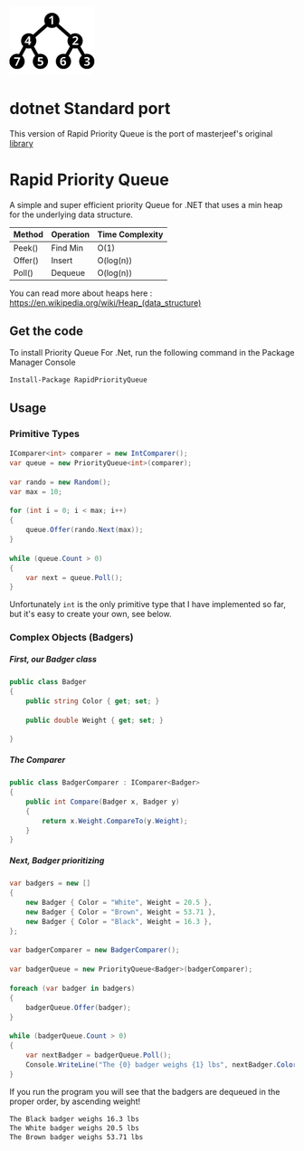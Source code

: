 ![alt text](./min-heap.png "Rapid Priority Queue")

# dotnet Standard port

This version of Rapid Priority Queue is the port of masterjeef's original [library](https://github.com/masterjeef/rapid-priority-queue)

# Rapid Priority Queue

A simple and super efficient priority Queue for .NET that uses a min heap for the underlying data structure.

| Method | Operation | Time Complexity |
| ------ | --------- | --------------- |
| Peek() | Find Min | O(1) |
| Offer() | Insert | O(log(n)) |
| Poll() | Dequeue | O(log(n)) |

You can read more about heaps here : https://en.wikipedia.org/wiki/Heap_(data_structure)

## Get the code

To install Priority Queue For .Net, run the following command in the Package Manager Console

    Install-Package RapidPriorityQueue

## Usage

### Primitive Types

```csharp
IComparer<int> comparer = new IntComparer();
var queue = new PriorityQueue<int>(comparer);

var rando = new Random();
var max = 10;

for (int i = 0; i < max; i++)
{
    queue.Offer(rando.Next(max));
}

while (queue.Count > 0)
{
    var next = queue.Poll();
}
```

Unfortunately `int` is the only primitive type that I have implemented so far, but it's easy to create your own, see below.

### Complex Objects (Badgers)

##### First, our Badger class

```csharp
public class Badger
{
    public string Color { get; set; }

    public double Weight { get; set; }

}
```

##### The Comparer<T>

```csharp
public class BadgerComparer : IComparer<Badger>
{
    public int Compare(Badger x, Badger y)
    {
        return x.Weight.CompareTo(y.Weight);
    }
}
```

##### Next, Badger prioritizing

```csharp
var badgers = new []
{
    new Badger { Color = "White", Weight = 20.5 },
    new Badger { Color = "Brown", Weight = 53.71 },
    new Badger { Color = "Black", Weight = 16.3 },
};

var badgerComparer = new BadgerComparer();

var badgerQueue = new PriorityQueue<Badger>(badgerComparer);

foreach (var badger in badgers)
{
    badgerQueue.Offer(badger);
}

while (badgerQueue.Count > 0)
{
    var nextBadger = badgerQueue.Poll();
    Console.WriteLine("The {0} badger weighs {1} lbs", nextBadger.Color, nextBadger.Weight);
}
```

If you run the program you will see that the badgers are dequeued in the proper order, by ascending weight!

    The Black badger weighs 16.3 lbs
    The White badger weighs 20.5 lbs
    The Brown badger weighs 53.71 lbs